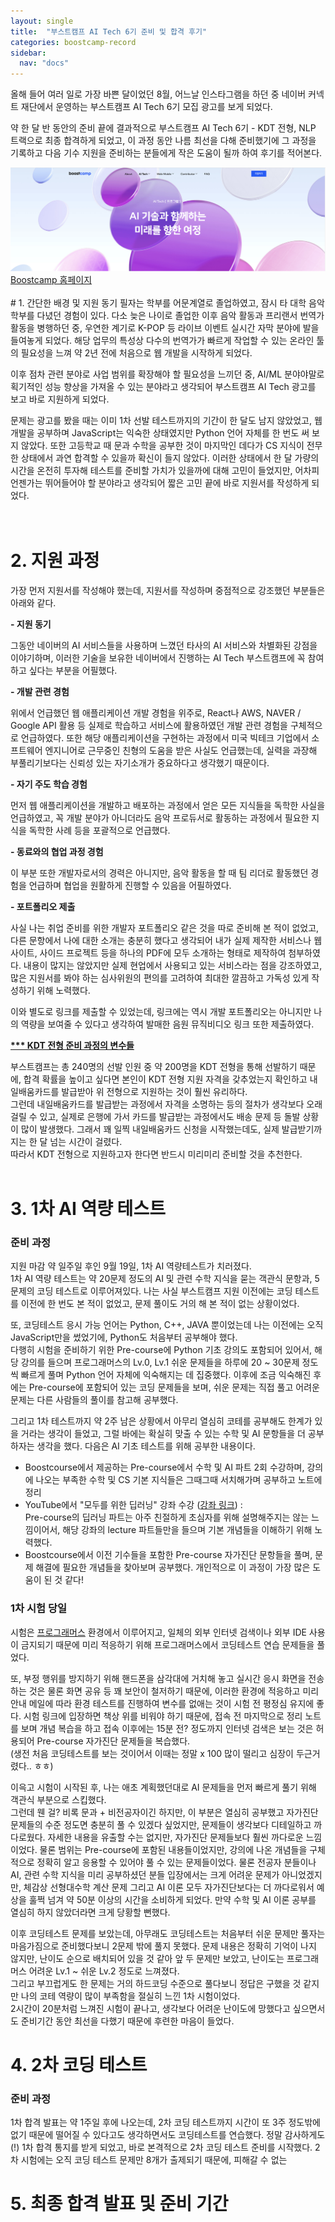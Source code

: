 ```yaml
---
layout: single
title:  "부스트캠프 AI Tech 6기 준비 및 합격 후기"
categories: boostcamp-record
sidebar:
  nav: "docs"
---
```


<!-- ### 부스트캠프 AI Tech 6기 준비 및 합격 후기 -->

 올해 들어 여러 일로 가장 바쁜 달이었던 8월, 어느날 인스타그램을 하던 중 네이버 커넥트 재단에서 운영하는
부스트캠프 AI Tech 6기 모집 광고를 보게 되었다.

약 한 달 반 동안의 준비 끝에 결과적으로 부스트캠프 AI Tech 6기 - KDT 전형, NLP 트랙으로 최종 합격하게 되었고,
이 과정 동안 나름 최선을 다해 준비했기에 그 과정을 기록하고 다음 기수 지원을 준비하는 분들에게 작은 도움이 될까 하여
후기를 적어본다.

<img src="../../images/23-10-24-aitech.png">
<a href="https://boostcamp.connect.or.kr/">Boostcamp 홈페이지</a>
<br><br>
<!-- 배경 설명 및 지원 동기, 지원까지의 고민 -->
# 1. 간단한 배경 및 지원 동기
<!-- 전공은 어문계열, 졸업 이후 번역가 및 음악가로 활동하다가 실시간 라이브 번역용 소프트웨어 개발을 해보고 싶어
프론트엔드 개발에 발을 들이게 됨 -->
필자는 학부를 어문계열로 졸업하였고, 잠시 타 대학 음악 학부를 다녔던 경험이 있다. 다소 늦은 나이로 졸업한 이후 음악 활동과 프리랜서 번역가 활동을 병행하던 중, 우연한 계기로 K-POP 등 라이브 이벤트 실시간 자막 분야에 발을 들여놓게 되었다. 해당 업무의 특성상 다수의 번역가가 빠르게 작업할 수 있는 온라인 툴의 필요성을 느껴 약 2년 전에 처음으로 웹 개발을 시작하게 되었다.

이후 점차 관련 분야로 사업 범위를 확장해야 할 필요성을 느끼던 중, AI/ML 분야야말로 획기적인 성능 향상을 가져올 수 있는 분야라고 생각되어 부스트캠프 AI Tech 광고를 보고 바로 지원하게 되었다.

<!-- 유명 부트캠프 중 AI 부트캠프는 네이버 부스트캠프 뿐이었고, 이외의 다른 부트캠프들은 마음에 들지 않아 네이버 부스트캠프만 지원 -->
문제는 광고를 봤을 때는 이미 1차 선발 테스트까지의 기간이 한 달도 남지 않았었고, 웹 개발을 공부하며 JavaScript는 익숙한 상태였지만 Python 언어 자체를 한 번도 써 보지 않았다. 또한 고등학교 때 문과 수학을 공부한 것이 마지막인 데다가 CS 지식이 전무한 상태에서 과연 합격할 수 있을까 확신이 들지 않았다. 이러한 상태에서 한 달 가량의 시간을 온전히 투자해 테스트를 준비할 가치가 있을까에 대해 고민이 들었지만, 어차피 언젠가는 뛰어들어야 할 분야라고 생각되어 짧은 고민 끝에 바로 지원서를 작성하게 되었다.
<br><br><br>

# 2. 지원 과정
<!-- 실제 준비한 자료들 쓰기 (링크들 포함) -->
<!-- 자기소개 -->
가장 먼저 지원서를 작성해야 했는데, 지원서를 작성하며 중점적으로 강조했던 부분들은 아래와 같다.

<b>- 지원 동기</b>

그동안 네이버의 AI 서비스들을 사용하며 느꼈던 타사의 AI 서비스와 차별화된 강점을 이야기하며, 이러한 기술을 보유한
네이버에서 진행하는 AI Tech 부스트캠프에 꼭 참여하고 싶다는 부분을 어필했다.

<b>- 개발 관련 경험</b>

위에서 언급했던 웹 애플리케이션 개발 경험을 위주로, React나 AWS, NAVER / Google API 활용 등 실제로 학습하고 서비스에 활용하였던 개발 관련 경험을 구체적으로 언급하였다. 또한 해당 애플리케이션을 구현하는 과정에서 미국 빅테크 기업에서 소프트웨어 엔지니어로 근무중인 친형의 도움을 받은 사실도 언급했는데, 실력을 과장해 부풀리기보다는 신뢰성 있는 자기소개가 중요하다고 생각했기 때문이다.

<b>- 자기 주도 학습 경험</b>

먼저 웹 애플리케이션을 개발하고 배포하는 과정에서 얻은 모든 지식들을 독학한 사실을 언급하였고, 꼭 개발 분야가 아니더라도 음악 프로듀서로 활동하는 과정에서 필요한 지식을 독학한 사례 등을 포괄적으로 언급했다.

<b>- 동료와의 협업 과정 경험</b> 

이 부분 또한 개발자로서의 경력은 아니지만, 음악 활동을 할 때 팀 리더로 활동했던 경험을 언급하며 협업을 원활하게 진행할 수 있음을 어필하였다.
<!-- 포트폴리오 -->

<b>- 포트폴리오 제출</b>

사실 나는 취업 준비를 위한 개발자 포트폴리오 같은 것을 따로 준비해 본 적이 없었고, 다른 문항에서 나에 대한 소개는 충분히 했다고 생각되어 내가 실제 제작한 서비스나 웹사이트, 사이드 프로젝트 등을 하나의 PDF에 모두 소개하는 형태로 제작하여 첨부하였다. 내용이 많지는 않았지만 실제 현업에서 사용되고 있는 서비스라는 점을 강조하였고, 많은 지원서를 봐야 하는 심사위원의 편의를 고려하여 최대한 깔끔하고 가독성 있게 작성하기 위해 노력했다.

이와 별도로 링크를 제출할 수 있었는데, 링크에는 역시 개발 포트폴리오는 아니지만 나의 역량을 보여줄 수 있다고 생각하여 발매한 음원 뮤직비디오 링크 또한 제출하였다.

<b><u>*** KDT 전형 준비 과정의 변수들</u></b>

부스트캠프는 총 240명의 선발 인원 중 약 200명을 KDT 전형을 통해 선발하기 때문에, 합격 확률을 높이고 싶다면 본인이 KDT 전형 지원 자격을 갖추었는지 확인하고 내일배움카드를 발급받아 위 전형으로 지원하는 것이 훨씬 유리하다. <br>그런데 내일배움카드를 발급받는 과정에서 자격을 소명하는 등의 절차가 생각보다 오래 걸릴 수 있고, 실제로 은행에 가서 카드를 발급받는 과정에서도 배송 문제 등 돌발 상황이 많이 발생했다. 그래서 꽤 일찍 내일배움카드 신청을 시작했는데도, 실제 발급받기까지는 한 달 넘는 시간이 걸렸다. <br>따라서 KDT 전형으로 지원하고자 한다면 반드시 미리미리 준비할 것을 추천한다.
<br><br>

<!-- # 1차 시험 준비 -->
# 3. 1차 AI 역량 테스트
<h3>준비 과정</h3>
지원 마감 약 일주일 후인 9월 19일, 1차 AI 역량테스트가 치러졌다.<br>
<!-- CS 지식 테스트 -->
1차 AI 역량 테스트는 약 20문제 정도의 AI 및 관련 수학 지식을 묻는 객관식 문항과, 5문제의 코딩 테스트로 이루어져있다.
<!-- 6기 pre-course 2회 학습 및 기수별 문제 풀이 -->
나는 사실 부스트캠프 지원 이전에는 코딩 테스트를 이전에 한 번도 본 적이 없었고, 문제 풀이도 거의 해 본 적이 없는 상황이었다.<br>

또, 코딩테스트 응시 가능 언어는 Python, C++, JAVA 뿐이었는데 나는 이전에는 오직 JavaScript만을 썼었기에, Python도 처음부터 공부해야 했다.<br>
다행히 시험을 준비하기 위한 Pre-course에 Python 기초 강의도 포함되어 있어서, 해당 강의를 들으며 프로그래머스의 Lv.0, Lv.1 쉬운 문제들을 하루에 20 ~ 30문제 정도씩 빠르게 풀며 Python 언어 자체에 익숙해지는 데 집중했다. 이후에 조금 익숙해진 후에는 Pre-course에 포함되어 있는 코딩 문제들을 보며, 쉬운 문제는 직접 풀고 어려운 문제는 다른 사람들의 풀이를 참고해 공부했다.

그리고 1차 테스트까지 약 2주 남은 상황에서 아무리 열심히 코테를 공부해도 한계가 있을 거라는 생각이 들었고, 그럴 바에는 확실히 맞출 수 있는 수학 및 AI 문항들을 더 공부하자는 생각을 했다. 다음은 AI 기초 테스트를 위해 공부한 내용이다.
- Boostcourse에서 제공하는 Pre-course에서 수학 및 AI 파트 2회 수강하며, 강의에 나오는 부족한 수학 및 CS 기본 지식들은 그때그때 서치해가며 공부하고 노트에 정리
- YouTube에서 "모두를 위한 딥러닝" 강좌 수강 (<a href="https://www.youtube.com/watch?v=BS6O0zOGX4E&list=PLlMkM4tgfjnLSOjrEJN31gZATbcj_MpUm&ab_channel=SungKim">강좌 링크</a>) :<br> Pre-course의 딥러닝 파트는 아주 친절하게 초심자를 위해 설명해주지는 않는 느낌이어서, 해당 강좌의 lecture 파트들만을 들으며 기본 개념들을 이해하기 위해 노력했다.
- Boostcourse에서 이전 기수들을 포함한 Pre-course 자가진단 문항들을 풀며, 문제 해결에 필요한 개념들을 찾아보며 공부했다. 개인적으로 이 과정이 가장 많은 도움이 된 것 같다!
<!-- 모두를 위한 머신러닝 강좌 링크 -->
<!-- 부족한 수학 및 CS 기본 지식은 Chat GPT, Wikipedia, YouTube 강좌 등 그때그때 search를 통해
공부하고 노트에 정리해 놓음 -->

<!-- 코딩 테스트 -->
<!-- 프로그래머스 어느 정도 문제 풀었는지 -->

<h3>1차 시험 당일</h3>
<!-- 1차 테스트 당일 : 생애 첫 코딩 테스트, 긴장, 결과 -->
시험은 <a href="https://programmers.co.kr/">프로그래머스</a> 환경에서 이루어지고, 일체의 외부 인터넷 검색이나 외부 IDE 사용이 금지되기 때문에 미리 적응하기 위해 프로그래머스에서 코딩테스트 연습 문제들을 풀었다.

또, 부정 행위를 방지하기 위해 핸드폰을 삼각대에 거치해 놓고 실시간 응시 화면을 전송하는 것은 물론 화면 공유 등 꽤 보안이 철저하기 때문에, 이러한 환경에 적응하고 미리 안내 메일에 따라 환경 테스트를 진행하여 변수를 없애는 것이 시험 전 평정심 유지에 좋다. 시험 링크에 입장하면 책상 위를 비워야 하기 때문에, 접속 전 마지막으로 정리 노트를 보며 개념 복습을 하고 접속 이후에는 15분 전? 정도까지 인터넷 검색은 보는 것은 허용되어 Pre-course 자가진단 문제들을 복습했다.<br>
(생전 처음 코딩테스트를 보는 것이어서 이때는 정말 x 100 많이 떨리고 심장이 두근거렸다.. ㅎㅎ)

이윽고 시험이 시작된 후, 나는 애초 계획했던대로 AI 문제들을 먼저 빠르게 풀기 위해 객관식 부분으로 스킵했다. <br>그런데 웬 걸? 비록 문과 + 비전공자이긴 하지만, 이 부분은 열심히 공부했고 자가진단 문제들의 수준 정도면 충분히 풀 수 있겠다 싶었지만, 문제들이 생각보다 디테일하고 까다로웠다. 자세한 내용을 유출할 수는 없지만, 자가진단 문제들보다 훨씬 까다로운 느낌이었다. 물론 범위는 Pre-course에 포함된 내용들이었지만, 강의에 나온 개념들을 구체적으로 정확히 알고 응용할 수 있어야 풀 수 있는 문제들이었다. 물론 전공자 분들이나 AI, 관련 수학 지식을 미리 공부하셨던 분들 입장에서는 크게 어려운 문제가 아니었겠지만, 체감상 선형대수학 계산 문제 그리고 AI 이론 모두 자가진단보다는 더 까다로워서 예상을 훌쩍 넘겨 약 50분 이상의 시간을 소비하게 되었다. 만약 수학 및 AI 이론 공부를 열심히 하지 않았더라면 크게 당황할 뻔했다.

이후 코딩테스트 문제를 보았는데, 아무래도 코딩테스트는 처음부터 쉬운 문제만 풀자는 마음가짐으로 준비했다보니 2문제 밖에 풀지 못했다. 문제 내용은 정확히 기억이 나지 않지만, 난이도 순으로 배치되어 있을 것 같아 앞 두 문제만 보았고, 난이도는 프로그래머스 어려운 Lv.1 ~ 쉬운 Lv.2 정도로 느껴졌다. <br>
그리고 부끄럽게도 한 문제는 거의 하드코딩 수준으로 풀다보니 정답은 구했을 것 같지만 나의 코테 역량이 많이 부족함을 절실히 느낀 1차 시험이었다.<br>
2시간이 20분처럼 느껴진 시험이 끝나고, 생각보다 어려운 난이도에 망했다고 싶으면서도 준비기간 동안 최선을 다했기 때문에 후련한 마음이 들었다.

# 4. 2차 코딩 테스트
<h3>준비 과정</h3>
1차 합격 발표는 약 1주일 후에 나오는데, 2차 코딩 테스트까지 시간이 또 3주 정도밖에 없기 때문에 떨어질 수 있다고도 생각하면서도 코딩테스트를 연습했다. 정말 감사하게도(!) 1차 합격 통지를 받게 되었고, 바로 본격적으로 2차 코딩 테스트 준비를 시작했다. 
<!-- # 2차 코딩 테스트 준비 -->
2차 시험에는 오직 코딩 테스트 문제만 8개가 출제되기 때문에, 피해갈 수 없는 
<!-- 1차 합격 발표 및 이후 공부 스케쥴 -->
<!-- 백준 알고리즘별 풀이 페이지, solved 참조  -->
<!-- 프로그래머스 문제 풀이 -->
<!-- Pre-course 자가진단 문제 복습 및 관련 알고리즘 공부 & 유사 문제 풀이 -->
<!-- 비전공자 마인드컨트롤 : 오픈카톡은 들어가지 않음 -->

# 5. 최종 합격 발표 및 준비 기간
<!-- 최종 합격 발표 및 합류 전 예습-->
<!-- 부스트캠프에서 간략한 목표 -->